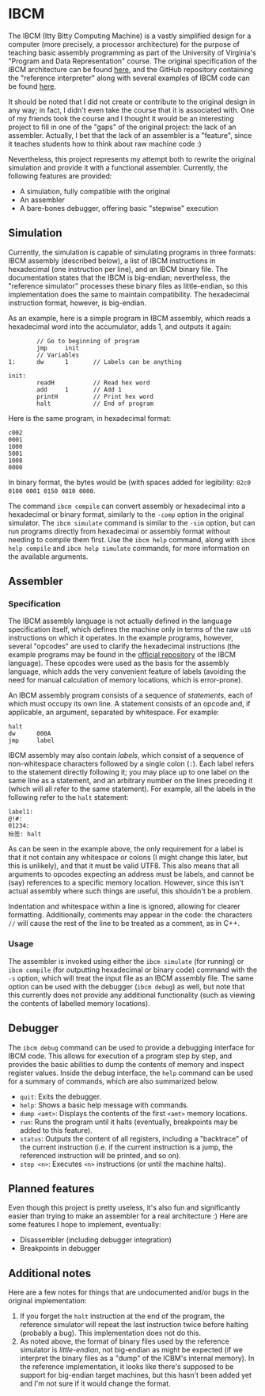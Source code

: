# IBCM

The IBCM (Itty Bitty Computing Machine) is a vastly simplified design for a
computer (more precisely, a processor architecture) for the purpose of teaching
basic assembly programming as part of the University of Virginia's "Program and
Data Representation" course. The original specification of the IBCM
architecture can be found
[here](https://aaronbloomfield.github.io/pdr/book/ibcm-chapter.pdf), and the
GitHub repository containing the "reference interpreter" along with several
examples of IBCM code can be found
[here](https://github.com/aaronbloomfield/pdr/tree/master/ibcm).

It should be noted that I did not create or contribute to the original design
in any way; in fact, I didn't even take the course that it is associated with.
One of my friends took the course and I thought it would be an interesting
project to fill in one of the "gaps" of the original project: the lack of an
assembler.  Actually, I bet that the lack of an assembler is a "feature", since
it teaches students how to think about raw machine code :)

Nevertheless, this project represents my attempt both to rewrite the original
simulation and provide it with a functional assembler. Currently, the following
features are provided:
* A simulation, fully compatible with the original
* An assembler
* A bare-bones debugger, offering basic "stepwise" execution

## Simulation

Currently, the simulation is capable of simulating programs in three formats:
IBCM assembly (described below), a list of IBCM instructions in hexadecimal
(one instruction per line), and an IBCM binary file. The documentation
states that the IBCM is big-endian; nevertheless, the "reference simulator"
processes these binary files as little-endian, so this implementation
does the same to maintain compatibility. The hexadecimal instruction format,
however, is big-endian.

As an example, here is a simple program in IBCM assembly, which reads a hexadecimal
word into the accumulator, adds 1, and outputs it again:

```text
        // Go to beginning of program
        jmp     init
        // Variables
1:      dw      1       // Labels can be anything

init:
        readH           // Read hex word
        add     1       // Add 1
        printH          // Print hex word
        halt            // End of program
```

Here is the same program, in hexadecimal format:

```text
c002
0001
1000
5001
1008
0000
```

In binary format, the bytes would be (with spaces added for legibility:
`02c0 0100 0001 0150 0810 0000`.

The command `ibcm compile` can convert assembly or hexadecimal into a hexadecimal
or binary format, similarly to the `-comp` option in the original simulator.
The `ibcm simulate` command is similar to the `-sim` option, but can run programs
directly from hexadecimal or assembly format without needing to compile them first.
Use the `ibcm help` command, along with `ibcm help compile` and `ibcm help simulate`
commands, for more information on the available arguments.

## Assembler

### Specification

The IBCM assembly language is not actually defined in the language
specification itself, which defines the machine only in terms of the raw `u16`
instructions on which it operates. In the example programs, however, several
"opcodes" are used to clarify the hexadecimal instructions (the example
programs may be found in the [official
repository](https://github.com/aaronbloomfield/pdr/tree/master/ibcm) of the
IBCM language). These opcodes were used as the basis for the assembly language,
which adds the very convenient feature of labels (avoiding the need for manual
calculation of memory locations, which is error-prone).

An IBCM assembly program consists of a sequence of *statements*, each of which
must occupy its own line. A statement consists of an opcode and, if applicable,
an argument, separated by whitespace. For example:

```text
halt
dw      000A
jmp     label
```

IBCM assembly may also contain *labels*, which consist of a sequence of
non-whitespace characters followed by a single colon (`:`). Each label refers
to the statement directly following it; you may place up to one label on the
same line as a statement, and an arbitrary number on the lines preceding it
(which will all refer to the same statement). For example, all the labels in
the following refer to the `halt` statement:

```text
label1:
@!#:
01234:
标签: halt
```

As can be seen in the example above, the only requirement for a label is that
it not contain any whitespace or colons (I might change this later, but this is
unlikely), and that it must be valid UTF8. This also means that all arguments
to opcodes expecting an address must be labels, and cannot be (say) references
to a specific memory location.  However, since this isn't actual assembly where
such things are useful, this shouldn't be a problem.

Indentation and whitespace within a line is ignored, allowing for clearer
formatting.  Additionally, comments may appear in the code: the characters `//`
will cause the rest of the line to be treated as a comment, as in C++.

### Usage

The assembler is invoked using either the `ibcm simulate` (for running)
or `ibcm compile` (for outputting hexadecimal or binary code) command with the `-s` option,
which will treat the input file as an IBCM assembly file. The same option can
be used with the debugger (`ibcm debug`) as well, but note that this currently does
not provide any additional functionality (such as viewing the contents of labelled
memory locations).

## Debugger

The `ibcm debug` command can be used to provide a debugging interface for IBCM code.
This allows for execution of a program step by step, and provides the basic abilities
to dump the contents of memory and inspect register values. Inside the debug interface,
the `help` command can be used for a summary of commands, which are also summarized below.

* `quit`: Exits the debugger.
* `help`: Shows a basic help message with commands.
* `dump <amt>`: Displays the contents of the first `<amt>` memory locations.
* `run`: Runs the program until it halts (eventually, breakpoints may be added to this feature).
* `status`: Outputs the content of all registers, including a "backtrace" of the current
instruction (i.e. if the current instruction is a jump, the referenced instruction will be
printed, and so on).
* `step <n>`: Executes `<n>` instructions (or until the machine halts).

## Planned features

Even though this project is pretty useless, it's also fun and significantly easier
than trying to make an assembler for a real architecture :) Here are some features I hope
to implement, eventually:

* Disassembler (including debugger integration)
* Breakpoints in debugger

## Additional notes
Here are a few notes for things that are undocumented and/or bugs in the original
implementation:

1. If you forget the `halt` instruction at the end of the program, the reference
simulator will repeat the last instruction twice before halting (probably a bug).
This implementation does not do this.
2. As noted above, the format of binary files used by the reference simulator
is *little-endian*, not big-endian as might be expected (if we interpret the
binary files as a "dump" of the ICBM's internal memory). In the reference implementation,
it looks like there's supposed to be support for big-endian target machines,
but this hasn't been added yet and I'm not sure if it would change the format.
